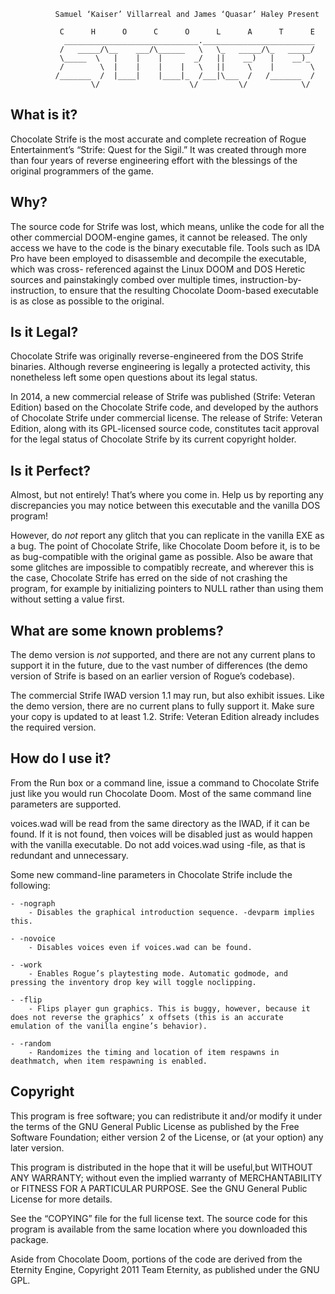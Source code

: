 ````````````````````````````````````````````````````````````````````````
		  Samuel ‘Kaiser’ Villarreal and James ‘Quasar’ Haley Present

		   C	  H		 O		C	   O	  L		 A		T	   E
			______________________________._________________________
		   /   _____/\__	___/\______	  \	  \_   _____/\_	  _____/
		   \_____  \   |	|	 | 		 _/	  ||	__)	  |	   __)_
		   /		\  |	|	 |	  |	  \	  ||	 \	  |		   \
		  /_______  /  |____|	 |____|_  /___|\___  /	 /_______  /
				  \/					\/		   \/			 \/

````````````````````````````````````````````````````````````````````````

## What is it?

Chocolate Strife is the most accurate and complete recreation of Rogue
Entertainment’s “Strife: Quest for the Sigil.” It was created through more
than four years of reverse engineering effort with the blessings of the
original programmers of the game.


## Why?

The source code for Strife was lost, which means, unlike the code for all the
other commercial DOOM-engine games, it cannot be released. The only access we
have to the code is the binary executable file. Tools such as IDA Pro have
been employed to disassemble and decompile the executable, which was cross-
referenced against the Linux DOOM and DOS Heretic sources and painstakingly
combed over multiple times, instruction-by-instruction, to ensure that the
resulting Chocolate Doom-based executable is as close as possible to the
original.


## Is it Legal?

Chocolate Strife was originally reverse-engineered from the DOS Strife
binaries. Although reverse engineering is legally a protected activity, this
nonetheless left some open questions about its legal status.

In 2014, a new commercial release of Strife was published (Strife: Veteran
Edition) based on the Chocolate Strife code, and developed by the authors of
Chocolate Strife under commercial license. The release of Strife: Veteran
Edition, along with its GPL-licensed source code, constitutes tacit approval
for the legal status of Chocolate Strife by its current copyright holder.


## Is it Perfect?

Almost, but not entirely! That’s where you come in. Help us by reporting any
discrepancies you may notice between this executable and the vanilla DOS
program!

However, do *not* report any glitch that you can replicate in the vanilla EXE
as a bug. The point of Chocolate Strife, like Chocolate Doom before it, is to
be as bug-compatible with the original game as possible. Also be aware that
some glitches are impossible to compatibly recreate, and wherever this is the
case, Chocolate Strife has erred on the side of not crashing the program,
for example by initializing pointers to NULL rather than using them without
setting a value first.


## What are some known problems?

The demo version is *not* supported, and there are not any current plans to
support it in the future, due to the vast number of differences (the demo
version of Strife is based on an earlier version of Rogue’s
codebase).

The commercial Strife IWAD version 1.1 may run, but also exhibit issues. Like
the demo version, there are no current plans to fully support it. Make sure
your copy is updated to at least 1.2. Strife: Veteran Edition already
includes the required version.


## How do I use it?

From the Run box or a command line, issue a command to Chocolate Strife just
like you would run Chocolate Doom. Most of the same command line parameters
are supported.

voices.wad will be read from the same directory as the IWAD, if it can be
found. If it is not found, then voices will be disabled just as would happen
with the vanilla executable. Do not add voices.wad using -file, as that is
redundant and unnecessary.

Some new command-line parameters in Chocolate Strife include the following:

	- -nograph
		- Disables the graphical introduction sequence. -devparm implies this.

	- -novoice
		- Disables voices even if voices.wad can be found.

	- -work
		- Enables Rogue’s playtesting mode. Automatic godmode, and pressing the inventory drop key will toggle noclipping.

	- -flip
		- Flips player gun graphics. This is buggy, however, because it does not reverse the graphics’ x offsets (this is an accurate emulation of the vanilla engine’s behavior).

	- -random
		- Randomizes the timing and location of item respawns in deathmatch, when item respawning is enabled.


## Copyright

This program is free software; you can redistribute it and/or modify it under
the terms of the GNU General Public License as published by the Free Software
Foundation; either version 2 of the License, or (at your option) any later
version.

This program is distributed in the hope that it will be useful,but WITHOUT ANY
WARRANTY; without even the implied warranty of MERCHANTABILITY or FITNESS FOR
A PARTICULAR PURPOSE. See the GNU General Public License for more details.

See the “COPYING” file for the full license text. The source code for this
program is available from the same location where you downloaded this package.

Aside from Chocolate Doom, portions of the code are derived from the Eternity
Engine, Copyright 2011 Team Eternity, as published under the GNU GPL.
